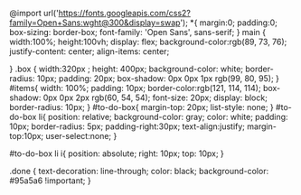 @import url('https://fonts.googleapis.com/css2?family=Open+Sans:wght@300&display=swap');
*{
    margin:0;
    padding:0;
    box-sizing: border-box;
    font-family: 'Open Sans', sans-serif;
}
main {
     width:100%;
     height:100vh;
     display: flex;
     background-color:rgb(89, 73, 76);
     justify-content: center;
     align-items: center;
   
}
.box {
    width:320px ;
    height: 400px;
    background-color: white;
    border-radius: 10px;
    padding: 20px;
    box-shadow: 0px 0px 1px rgb(99, 80, 95);
}
#items{
    width: 100%;
    padding: 10px;
    border-color:rgb(121, 114, 114);
    box-shadow: 0px 0px 2px rgb(60, 54, 54);
    font-size: 20px;
    display: block;
    border-radius: 10px;
}
#to-do-box{
     margin-top: 20px;
     list-style: none;
}
#to-do-box li{
    position: relative;
    background-color: gray;
    color: white;
    padding: 10px;
    border-radius: 5px;
    padding-right:30px;
    text-align:justify;
    margin-top:10px;
    user-select:none;
 }
   
 #to-do-box li i{
    position: absolute;
    right: 10px;
    top: 10px;
} 

.done {
    text-decoration: line-through;
    color: black;
    background-color: #95a5a6 !important;
}
